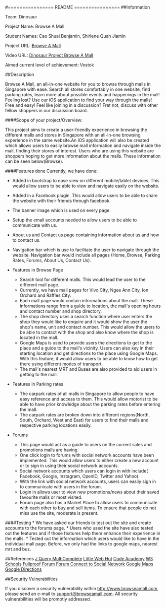 #================  README ================
##Information

Team: Dinosaur

Project Name: Browse A Mall

Student Names: Cao Shuai Benjamin, Shirlene Quah Jiamin

Project URL: [Browse A Mall](http://www.browseamall.com )
		
Video URL: [Dinosaur Project Browse A Mall](https://youtu.be/osQjStOAci0?t=8336)
					  
Aimed current level of achievement: Vostok


##Description

Browse A Mall, an all-in-one website for you to browse through malls in Singapore with ease. Search all stores comfortably 
in one website, find parking rates, learn more about possible events and happenings in the mall! Feeling lost? Use our iOS application
to find your way through the malls! Free and easy! Feel like joining in a discussion? Fret not, discuss with other fellow shoppers in our 
discussion board.

####Scope of your project/Overview: 

This project aims to create a user-friendly experience in browsing the different malls and stores in Singapore with an all-in-one browsing 
experience in the same website.An iOS application will also be created which allows users to easily browse mall information and navigate
inside the mall, finding their stores of interest. 
Users who are using this website are shoppers hoping to get more information about the malls. These information can be seen below(Browse). 

####Features done
Currently, we have done:
* Added in bootstrap to ease view on different mobile/tablet devices. This would allow users to be able to view and navigate easily on the website. 
* Added in a Facebook plugin. This would allow users to be able to share the website with their friends through facebook. 
* The banner image which is used on every page.
* Setup the email accounts needed to allow users to be able to communicate with us.
* About us and Contact us page containing information about us and how to contact us. 
* Navigation bar which is use to facilitate the user to navigate through the website. Navigation bar would include all pages (Home, Browse, Parking Rates, Forums, About Us, Contact Us).

* Features in Browse Page
	* Search tool for different malls. This would lead the user to the different mall page. 
	* Currently, we have mall pages for Vivo City, Ngee Ann City, Ion Orchard and Raffles City.
	* Each mall page would contain informations about the mall. These informations range from a guide to location, the mall's opening hours and contact number and shop directory. 
	* The shop directory uses a search function where user enters the shop they would like to enquire and it would show the user the shop's name, unit and contact number. This would allow the users to be able to contact with the shop and also know where the shop is located in the mall. 
	* Google Maps is used to provide users the directions to get to the place and a guide to the mall's vicinity. Users can also key in their starting location and get directions to the place using Google Maps. With this feature, it would allow users to be able to know how to get there using different modes of transport. 
	* The mall's nearest MRT and Buses are also provided to aid users in getting to the mall.

* Features in Parking rates
	* The carpark rates of all malls in Singapore to allow people to have easy reference and access to them. This would allow motorist to be able to have prior knowledge about the parking rates before entering the mall.
	* The carpark rates are broken down into different regions(North, South, Orchard, West and East) for users to find their malls and respective parking locations easily. 

* Forums
	* This page would act as a guide to users on the current sales and promotions malls are having. 
	* One click login to forums with social network accounts have been implemented. This would allow users to either create a new account or to sign in using their social network accounts. 
	* Social network accounts which users can login in with include( Facebook, Google, Instagram, OpenID, Twitter and Yahoo). 
	* With the link with social network accounts, users can easily sign in to communicate with users in the forum. 
	* Login in allows user to view new promotions/news about their saved favourite malls or most visited.
	* Forum page also has a Market Place to allow users to communicate with each other to buy and sell items. To ensure that people do not miss use the site, moderate is present.  

####Testing
	* We have asked our friends to test out the site and create accounts to the forums page. 
	* Users who used the site have also tested out the features and if those features help them enhance their experience in the malls.
	* Tested out the information which users would like to have in the individual mall page. Before, we only had the links to google maps, nearest mrt and bus. 

##References
[J Query MultiComplete](http://tomhallam.github.io/jQuery-Multicomplete/)
[Little Web Hut](http://www.littlewebhut.com/)
[Code Academy](http://www.codecademy.com/)
[W3 Schools](http://www.w3schools.com/)
[Fullproof](http://reyesr.github.io/fullproof/)
[Forum](http://www.phpbb.com)
[Forum Connect to Social Network](https://docs.oneall.com/plugins/guide/social-login-phpbb/?v=3.1.x) 
[Google Maps](http://www.map-embed.com)
[Google Directions](http://charliesaidthat.com/digital/web-design/all-small-businesses-need-this-how-to-add-google-map-directions-for-customers-to-your-website/)

##Security Vulnerabilities

If you discover a security vulnerability within http://www.browseamall.com, 
please send an e-mail to support@browseamall.com. All security vulnerabilities
will be promptly addressed.
